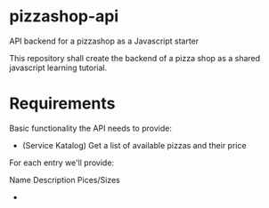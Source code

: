 # pizzashop-api
API backend for a pizzashop as a Javascript starter

This repository shall create the backend of a pizza shop as a shared javascript learning tutorial.

# Requirements

Basic functionality the API needs to provide:

* (Service Katalog) Get a list of available pizzas and their price

For each entry we'll provide:

Name
Description
Pices/Sizes

* 
